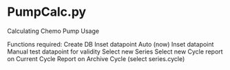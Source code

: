 # PumpCalc.py
Calculating Chemo Pump Usage

Functions required:
  Create DB
  Inset datapoint Auto (now)
  Inset datapoint Manual
  test datapoint for validity
  Select new Series
  Select new Cycle
  report on Current Cycle 
  Report on Archive Cycle (select series.cycle)
